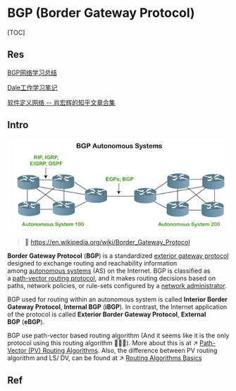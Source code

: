 # BGP (Border Gateway Protocol)

[TOC]



## Res
[BGP网络学习总结](https://www.cnblogs.com/Anker/p/8166294.html) 

[Dale工作学习笔记](https://www.cnblogs.com/Anker/) 

[软件定义网络 -- 肖宏辉的知乎文章合集](https://www.zhihu.com/column/software-defined-network)



## Intro
![BGP | Border Gateway Protocol - javatpoint](../../../../../../../../../../Assets/Pics/border-gateway-protocol.png)

> 🔗 https://en.wikipedia.org/wiki/Border_Gateway_Protocol

**Border Gateway Protocol** (**BGP**) is a standardized [exterior gateway protocol](https://en.wikipedia.org/wiki/Exterior_gateway_protocol "Exterior gateway protocol") designed to exchange routing and reachability information among [autonomous systems](https://en.wikipedia.org/wiki/Autonomous_system_(Internet) "Autonomous system (Internet)") (AS) on the Internet. BGP is classified as a [path-vector routing protocol](https://en.wikipedia.org/wiki/Path-vector_routing_protocol "Path-vector routing protocol"), and it makes routing decisions based on paths, network policies, or rule-sets configured by a [network administrator](https://en.wikipedia.org/wiki/Network_administrator "Network administrator").

BGP used for routing within an autonomous system is called **Interior Border Gateway Protocol**, **Internal BGP** (**iBGP**). In contrast, the Internet application of the protocol is called **Exterior Border Gateway Protocol**, **External BGP** (**eBGP**).

BGP use path-vector based routing algorithm (And it seems like it is the only protocol using this routing algorithm 🤷🏽‍♂️). More about this is at ↗ [Path-Vector (PV) Routing Algorithms](../../../📌%20Routing%20Algorithms%20Basics/Path-Vector%20(PV)%20Routing%20Algorithms/Path-Vector%20(PV)%20Routing%20Algorithms.md). Also, the difference between PV routing algorithm and LS/ DV, can be found at ↗ [Routing Algorithms Basics](../../../📌%20Routing%20Algorithms%20Basics/Routing%20Algorithms%20Basics.md)



## Ref
[Border Gateway Protool | Wikipeida]: https://en.wikipedia.org/wiki/Border_Gateway_Protocol


